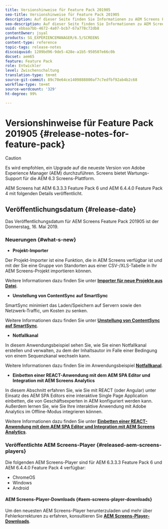 ```yaml
---
title: Versionshinweise für Feature Pack 201905
seo-title: Versionshinweise für Feature Pack 201905
description: Auf dieser Seite finden Sie Informationen zu AEM Screens Feature Pack 201905, das am Donnerstag, 16. Mai 2019 veröffentlicht wurde.
seo-description: Auf dieser Seite finden Sie Informationen zu AEM Screens Feature Pack 201905, das am Donnerstag, 16. Mai 2019 veröffentlicht wurde.
uuid: ebbaa7bb-4672-4a07-bcb7-67a778c72db8
contentOwner: jsyal
products: SG_EXPERIENCEMANAGER/6.5/SCREENS
content-type: reference
topic-tags: release-notes
discoiquuid: 1209bd96-9de5-428e-a1b5-950507e66c0b
docset: aem65
feature: Feature Pack 
role: Entwickler
level: Zwischenschaltung
translation-type: tm+mt
source-git-commit: 89c70e64ce1409888800af7c7edfbf92ab4b2c68
workflow-type: tm+mt
source-wordcount: '329'
ht-degree: 99%

---
```



# Versionshinweise für Feature Pack 201905 {#release-notes-for-feature-pack}

>[!CAUTION]
>
>Es wird empfohlen, ein Upgrade auf die neueste Version von Adobe Experience Manager (AEM) durchzuführen. Screens bietet Wartungs-Support für die AEM 6.3 Screens-Plattform.

AEM Screens hat AEM 6.3.3.3 Feature Pack 6 und AEM 6.4.4.0 Feature Pack 4 mit folgenden Details veröffentlicht.

## Veröffentlichungsdatum {#release-date}

Das Veröffentlichungsdatum für AEM Screens Feature Pack 201905 ist der Donnerstag, 16. Mai 2019.

### Neuerungen {#what-s-new}

* **Projekt-Importer**

Der Projekt-Importer ist eine Funktion, die in AEM Screens verfügbar ist und mit der Sie eine Gruppe von Standorten aus einer CSV-/XLS-Tabelle in Ihr AEM Screens-Projekt importieren können.

Weitere Informationen dazu finden Sie unter **[Importer für neue Projekte aus Datei](project-importer.md)**.

* **Umstellung von ContentSync auf SmartSync**

SmartSync minimiert das Laden/Speichern auf Servern sowie den Netzwerk-Traffic, um Kosten zu senken.

Weitere Informationen dazu finden Sie unter **[Umstellung von ContentSync auf SmartSync](smartsync.md)**.

* **Notfallkanal**

In diesem Anwendungsbeispiel sehen Sie, wie Sie einen Notfallkanal erstellen und verwalten, zu dem der Inhaltsautor im Falle einer Bedingung von einem Sequenzkanal wechseln kann.

Weitere Informationen dazu finden Sie im Anwendungsbeispiel **[Notfallkanal](emergency-channel.md)**.

* **Einbetten einer REACT-Anwendung mit dem AEM SPA Editor und Integration mit AEM Screens Analytics**

In diesem Abschnitt erfahren Sie, wie Sie mit REACT (oder Angular) unter Einsatz des AEM SPA Editors eine interaktive Single Page Application einbetten, die von Geschäftsexperten in AEM konfiguriert werden kann. Außerdem lernen Sie, wie Sie Ihre interaktive Anwendung mit Adobe Analytics im Offline-Modus integrieren können.

Weitere Informationen dazu finden Sie unter **[Einbetten einer REACT-Anwendung mit dem AEM SPA Editor und Integration mit AEM Screens Analytics](embedding-react-app.md)**.

### Veröffentlichte AEM Screens-Player {#released-aem-screens-players}

Die folgenden AEM Screens-Player sind für AEM 6.3.3.3 Feature Pack 6 und AEM 6.4.4.0 Feature Pack 4 verfügbar:

* ChromeOS
* Windows
* Android

#### AEM Screens-Player-Downloads {#aem-screens-player-downloads}

Um den neuesten AEM Screens-Player herunterzuladen und mehr über Fehlerkorrekturen zu erfahren, konsultieren Sie **[AEM Screens-Player-Downloads](https://download.macromedia.com/screens/)**.
